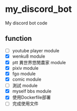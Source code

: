 # my_discord_bot
My discord bot code

## function
- [ ] youtube player module
- [x] wenku8 module
- [x] ptt 異世界悠閒農家 module
- [x] pixiv module
- [x] fgo module
- [x] comic module
- [ ] 測試 module
- [x] myself bbs module
- [x] 使用Dockerfile部署
- [ ] 完成使用文件
